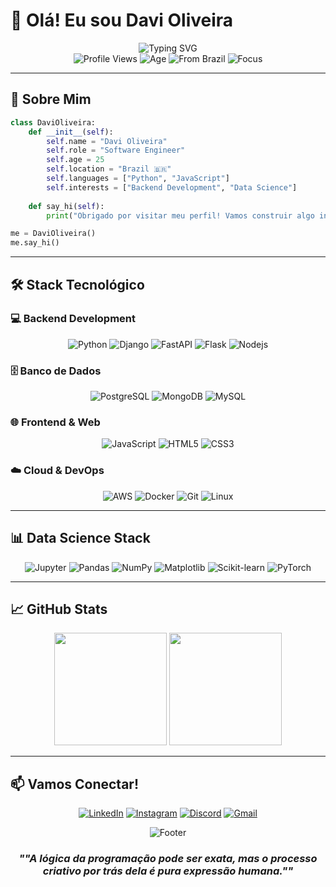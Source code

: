 # 👋 Olá! Eu sou Davi Oliveira

<div align="center">
  <img src="https://readme-typing-svg.herokuapp.com?font=Fira+Code&size=30&duration=3000&pause=1000&color=36BCF7&center=true&vCenter=true&width=500&lines=Data+Scientist;Back+End+Developer;Python+Enthusiast" alt="Typing SVG" />
</div>

<div align="center">
  <img src="https://komarev.com/ghpvc/?username=davioliveira&color=blueviolet&style=flat-square&label=Profile+Views" alt="Profile Views" />
  <img src="https://img.shields.io/badge/Age-25-blue?style=flat-square" alt="Age" />
  <img src="https://img.shields.io/badge/From-Brazil-green?style=flat-square&logo=brazil" alt="From Brazil" />
  <img src="https://img.shields.io/badge/Focus-Backend%20Development-red?style=flat-square" alt="Focus" />
</div>

---

## 🚀 Sobre Mim

```python
class DaviOliveira:
    def __init__(self):
        self.name = "Davi Oliveira"
        self.role = "Software Engineer"
        self.age = 25
        self.location = "Brazil 🇧🇷"
        self.languages = ["Python", "JavaScript"]
        self.interests = ["Backend Development", "Data Science"]
    
    def say_hi(self):
        print("Obrigado por visitar meu perfil! Vamos construir algo incrível juntos!")

me = DaviOliveira()
me.say_hi()
```

---

## 🛠️ Stack Tecnológico

### 💻 **Backend Development**
<div align="center">
  
![Python](https://img.shields.io/badge/Python-3776AB?style=for-the-badge&logo=python&logoColor=white) 
![Django](https://img.shields.io/badge/Django-092E20?style=for-the-badge&logo=django&logoColor=white)
![FastAPI](https://img.shields.io/badge/FastAPI-009688?style=for-the-badge&logo=fastapi&logoColor=white) 
![Flask](https://img.shields.io/badge/Flask-000000?style=for-the-badge&logo=flask&logoColor=white)
![Nodejs](https://img.shields.io/badge/Nodejs-339933?style=for-the-badge&logo=nodedotjs&logoColor=white)

</div>

### 🗄️ **Banco de Dados**
<div align="center">
  
![PostgreSQL](https://img.shields.io/badge/PostgreSQL-316192?style=for-the-badge&logo=postgresql&logoColor=white)
![MongoDB](https://img.shields.io/badge/MongoDB-4EA94B?style=for-the-badge&logo=mongodb&logoColor=white)
![MySQL](https://img.shields.io/badge/MySQL-4479A1?style=for-the-badge&logo=mysql&logoColor=white)

</div>

### 🌐 **Frontend & Web**
<div align="center">
  
![JavaScript](https://img.shields.io/badge/JavaScript-F7DF1E?style=for-the-badge&logo=javascript&logoColor=black)
![HTML5](https://img.shields.io/badge/HTML5-E34F26?style=for-the-badge&logo=html5&logoColor=white)
![CSS3](https://img.shields.io/badge/CSS3-1572B6?style=for-the-badge&logo=css3&logoColor=white)

</div>

### ☁️ **Cloud & DevOps**
<div align="center">
  
![AWS](https://img.shields.io/badge/Amazon_AWS-232F3E?style=for-the-badge&logo=amazon-aws&logoColor=white)
![Docker](https://img.shields.io/badge/Docker-2496ED?style=for-the-badge&logo=docker&logoColor=white)
![Git](https://img.shields.io/badge/Git-F05032?style=for-the-badge&logo=git&logoColor=white)
![Linux](https://img.shields.io/badge/Linux-FCC624?style=for-the-badge&logo=linux&logoColor=black)

</div>

---

## 📊 **Data Science Stack**

<div align="center">
  
![Jupyter](https://img.shields.io/badge/Jupyter-F37626?style=for-the-badge&logo=jupyter&logoColor=white)
![Pandas](https://img.shields.io/badge/Pandas-150458?style=for-the-badge&logo=pandas&logoColor=white)
![NumPy](https://img.shields.io/badge/NumPy-013243?style=for-the-badge&logo=numpy&logoColor=white)
![Matplotlib](https://img.shields.io/badge/Matplotlib-11557c?style=for-the-badge&logo=matplotlib&logoColor=white)
![Scikit-learn](https://img.shields.io/badge/Scikit--learn-F7931E?style=for-the-badge&logo=scikit-learn&logoColor=white)
![PyTorch](https://img.shields.io/badge/PyTorch-EE4C2C?style=for-the-badge&logo=pytorch&logoColor=white)

</div>

---

## 📈 **GitHub Stats**

<div align="center">
  <img height="180em" src="https://github-readme-stats.vercel.app/api?username=davioliveiraes&show_icons=true&theme=tokyonight&include_all_commits=true&count_private=true"/>
  <img height="180em" src="https://github-readme-stats.vercel.app/api/top-langs/?username=davioliveiraes&layout=compact&langs_count=7&theme=tokyonight"/>
</div>

---

## 📫 **Vamos Conectar!**

<div align="center">
  
[![LinkedIn](https://img.shields.io/badge/LinkedIn-0077B5?style=for-the-badge&logo=linkedin&logoColor=white)](https://www.linkedin.com/in/davi-oliveira-725950192/)
[![Instagram](https://img.shields.io/badge/Instagram-E4405F?style=for-the-badge&logo=instagram&logoColor=white)](https://www.instagram.com/davioliveira_es/?hl=pt-br)
[![Discord](https://img.shields.io/badge/Discord-7289DA?style=for-the-badge&logo=discord&logoColor=white)](https://discord.com/channels/@DaviOliveira#5878)
[![Gmail](https://img.shields.io/badge/Gmail-D14836?style=for-the-badge&logo=gmail&logoColor=white)](mailto:davioliveiraes7@gmail.com)

</div>

<div align="center">
  <img src="https://capsule-render.vercel.app/api?type=waving&color=gradient&height=100&section=footer" alt="Footer" />
  
  ###  *""A lógica da programação pode ser exata, mas o processo criativo por trás dela é pura expressão humana.""*
  
  
</div>
